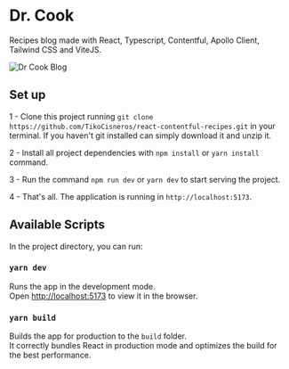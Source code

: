 # Dr. Cook

Recipes blog made with React, Typescript, Contentful, Apollo Client, Tailwind CSS and ViteJS.

![Dr Cook Blog](https://github.com/TikoCisneros/react-contentful-recipes/tree/main/src/assets/DrCook.gif)

## Set up

1 - Clone this project running `git clone https://github.com/TikoCisneros/react-contentful-recipes.git` in your terminal. If you haven't git installed can simply download it and unzip it.

2 - Install all project dependencies with `npm install` or `yarn install` command.

3 - Run the command `npm run dev` or `yarn dev` to start serving the project.

4 - That's all. The application is running in `http://localhost:5173`.

## Available Scripts

In the project directory, you can run:

### `yarn dev`

Runs the app in the development mode.\
Open [http://localhost:5173](http://localhost:5173) to view it in the browser.

### `yarn build`

Builds the app for production to the `build` folder.\
It correctly bundles React in production mode and optimizes the build for the best performance.